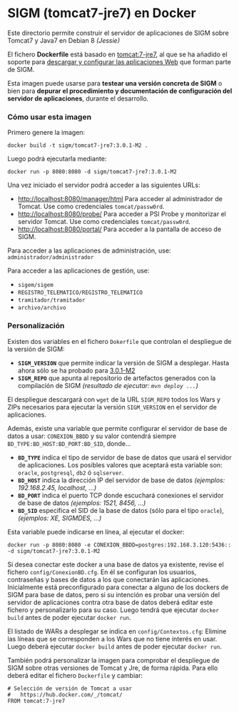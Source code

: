 
SIGM (tomcat7-jre7) en Docker
================================

Este directorio permite construir el servidor de aplicaciones de SIGM
sobre Tomcat7 y Java7 en Debian 8 *(Jessie)*


El fichero **Dockerfile** está basado en [tomcat:7-jre7](https://hub.docker.com/_/tomcat/), al 
que se ha añadido el soporte para 
[descargar y configurar las aplicaciones Web](https://carm-es.github.io/SIGM/3.0.1/Documentaci%C3%B3n-t%C3%A9cnica/instalaci%C3%B3n/Configuraci%C3%B3n-para-Tomcat-7.0.16.html) que forman parte de SIGM.

Esta imagen puede usarse para **testear una versión concreta de SIGM** o bien para **depurar el 
procedimiento y documentación de configuración del servidor de aplicaciones**, durante el desarrollo.


### Cómo usar esta imagen

Primero genere la imagen:
```
docker build -t sigm/tomcat7-jre7:3.0.1-M2 .
```

Luego podrá ejecutarla mediante:
```
docker run -p 8080:8080 -d sigm/tomcat7-jre7:3.0.1-M2
```

Una vez iniciado el servidor podrá acceder a las siguientes URLs:

* [http://localhost:8080/manager/html](http://localhost:8080/manager/html) Para acceder al administrador de Tomcat. Use como credenciales `tomcat/passw0rd`.
* [http://localhost:8080/probe/](http://localhost:8080/probe/) Para acceder a PSI Probe y monitorizar el servidor Tomcat. Use como credenciales `tomcat/passw0rd`.
* [http://localhost:8080/portal/](http://localhost:8080/portal/) Para acceder a la pantalla de acceso de SIGM.


Para acceder a las aplicaciones de administración, use: `administrador/administrador`

Para acceder a las aplicaciones de gestión, use: 
* `sigem/sigem`
* `REGISTRO_TELEMATICO/REGISTRO_TELEMATICO`
* `tramitador/tramitador`
* `archivo/archivo`



### Personalización

Existen dos variables en el fichero `Dokerfile` que controlan el despliegue de la versión de SIGM:

* **`SIGM_VERSION`** que permite indicar la versión de SIGM a desplegar. Hasta ahora sólo se ha probado para [3.0.1-M2](https://github.com/carm-es/SIGM/tree/3.0.1-M2)
* **`SIGM_REPO`** que apunta al repositorio de artefactos generados con la compilación de SIGM *(resultado de ejecutar: `mvn deploy ...`)*

El despliegue descargará con `wget` de la URL `SIGM_REPO` todos los Wars y ZIPs necesarios para ejecutar la versión `SIGM_VERSION` en el 
servidor de aplicaciones.

Además, existe una variable que permite configurar el servidor de base de datos a usar: `CONEXION_BBDD` y su valor contendrá siempre `BD_TYPE:BD_HOST:BD_PORT:BD_SID`, donde...

* **`BD_TYPE`** indica el tipo de servidor de base de datos que usará el servidor de aplicaciones. Los posibles valores que aceptará esta variable son: `oracle`, `postgresql`, `db2` ó `sqlserver`.
* **`BD_HOST`** indica la dirección IP del servidor de base de datos *(ejemplos: 192.168.2.45, localhost, ...)*
* **`BD_PORT`** indica el puerto TCP donde escuchará conexiones el servidor de base de datos *(ejemplos: 1521, 8456, ...)*
* **`BD_SID`** especifica el SID de la base de datos (sólo para el tipo `oracle`),  *(ejemplos: XE, SIGMDES, ...)*

Esta variable puede indicarse en línea, al ejecutar el docker:

```
docker run -p 8080:8080 -e CONEXION_BBDD=postgres:192.168.3.120:5436:: -d sigm/tomcat7-jre7:3.0.1-M2
```

Si desea conectar este docker a una base de datos ya existente, revise el fichero `config/ConexionBD.cfg`. En él se configuran los usuarios, contraseñas y bases de datos a los que conectarán las aplicaciones. Inicialmente está preconfigurado para conectar a alguno de los dockers de SIGM para base de datos, pero si su intención es probar una versión del servidor de aplicaciones contra otra base de datos deberá editar este fichero y personalizarlo para su caso. Luego tendrá que ejecutar `docker build` antes de poder ejecutar `docker run`.

El listado de WARs a desplegar se indica en `config/Contextos.cfg`: Elimine las líneas que se corresponden a los Wars que no tiene interés en usar. Luego deberá ejecutar `docker build` antes de poder ejecutar `docker run`.


También podrá personalizar la imagen para comprobar el despliegue de SIGM sobre otras versiones de Tomcat y Jre, de forma rápida. Para ello deberá editar el fichero `Dockerfile` y cambiar:

```
# Selección de versión de Tomcat a usar
#   https://hub.docker.com/_/tomcat/
FROM tomcat:7-jre7
``` 


